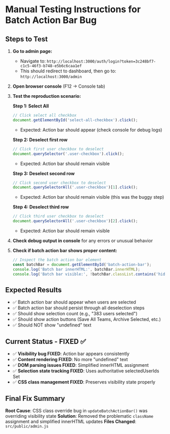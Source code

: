# Manual Testing Instructions for Batch Action Bar Bug

## Steps to Test

1. **Go to admin page:**
   - Navigate to: `http://localhost:3000/auth/login?token=3c248bf7-c1c5-46f3-b748-e5b6c6caa1ef`
   - This should redirect to dashboard, then go to: `http://localhost:3000/admin`

2. **Open browser console** (F12 → Console tab)

3. **Test the reproduction scenario:**

   **Step 1: Select All**
   ```javascript
   // Click select all checkbox
   document.getElementById('select-all-checkbox').click();
   ```
   - Expected: Action bar should appear (check console for debug logs)
   
   **Step 2: Deselect first row**
   ```javascript
   // Click first user checkbox to deselect
   document.querySelector('.user-checkbox').click();
   ```
   - Expected: Action bar should remain visible
   
   **Step 3: Deselect second row**
   ```javascript
   // Click second user checkbox to deselect  
   document.querySelectorAll('.user-checkbox')[1].click();
   ```
   - Expected: Action bar should remain visible (this was the buggy step)
   
   **Step 4: Deselect third row**
   ```javascript
   // Click third user checkbox to deselect
   document.querySelectorAll('.user-checkbox')[2].click();
   ```
   - Expected: Action bar should remain visible

4. **Check debug output in console** for any errors or unusual behavior

5. **Check if batch action bar shows proper content:**
   ```javascript
   // Inspect the batch action bar element
   const batchBar = document.getElementById('batch-action-bar');
   console.log('Batch bar innerHTML:', batchBar.innerHTML);
   console.log('Batch bar visible:', !batchBar.classList.contains('hidden'));
   ```

## Expected Results

- ✅ Batch action bar should appear when users are selected
- ✅ Batch action bar should persist through all deselection steps  
- ✅ Should show selection count (e.g., "383 users selected")
- ✅ Should show action buttons (Save All Teams, Archive Selected, etc.)
- ✅ Should NOT show "undefined" text

## Current Status - FIXED ✅

- ✅ **Visibility bug FIXED**: Action bar appears consistently
- ✅ **Content rendering FIXED**: No more "undefined" text
- ✅ **DOM parsing issues FIXED**: Simplified innerHTML assignment
- ✅ **Selection state tracking FIXED**: Uses authoritative selectedUserIds Set
- ✅ **CSS class management FIXED**: Preserves visibility state properly

## Final Fix Summary

**Root Cause**: CSS class override bug in `updateBatchActionBar()` was overriding visibility state
**Solution**: Removed the problematic `className` assignment and simplified innerHTML updates
**Files Changed**: `src/public/admin.js`